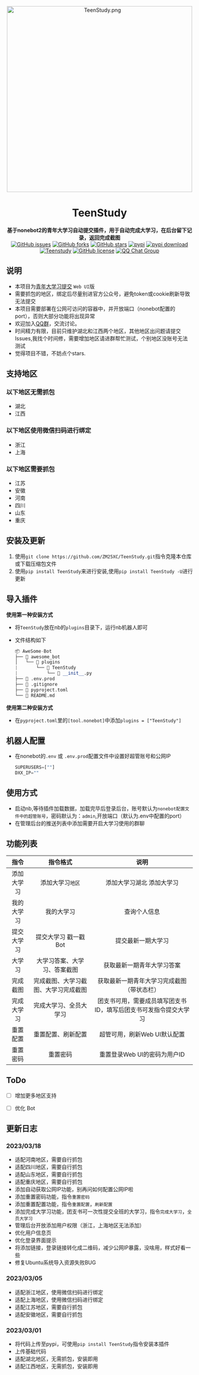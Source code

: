 <div align="center">
    <img src="https://i.328888.xyz/2023/02/28/z23ho.png" alt="TeenStudy.png" border="0" width="500px" height="500px"/>
    <h1>TeenStudy</h1>
    <b>基于nonebot2的青年大学习自动提交插件，用于自动完成大学习，在后台留下记录，返回完成截图</b>
    <br/>
    <a href="https://github.com/ZM25XC/TeenStudy/issues"><img alt="GitHub issues" src="https://img.shields.io/github/issues/ZM25XC/TeenStudy?style=flat-square"></a>
    <a href="https://github.com/ZM25XC/TeenStudy/network"><img alt="GitHub forks" src="https://img.shields.io/github/forks/ZM25XC/TeenStudy?style=flat-square"></a>
    <a href="https://github.com/ZM25XC/TeenStudy/stargazers"><img alt="GitHub stars" src="https://img.shields.io/github/stars/ZM25XC/TeenStudy?style=flat-square"></a>
    <a href="https://pypi.python.org/pypi/TeenStudy"><img src="https://img.shields.io/pypi/v/TeenStudy?color=yellow" alt="pypi"></a>
  	<a href="https://pypi.python.org/pypi/TeenStudy">
    <img src="https://img.shields.io/pypi/dm/TeenStudy" alt="pypi download"></a>
     <a href="https://github.com/ZM25XC/TeenStudy">
    <img src="https://visitor-badge.glitch.me/badge?page_id=https://github.com/ZM25XC/TeenStudy" alt="Teenstudy"></a>
	<a href="https://github.com/ZM25XC/TeenStudy/blob/main/LICENSE"><img alt="GitHub license" src="https://img.shields.io/github/license/ZM25XC/TeenStudy?style=flat-square"></a>
    <a href="https://jq.qq.com/?_wv=1027&k=NGFEwXyS">
    <img src="https://img.shields.io/badge/QQ%E7%BE%A4-511173803-orange?style=flat-square" alt="QQ Chat Group">
  </a>
  </div>

## 说明

- 本项目为[青年大学习提交](https://github.com/ZM25XC/nonebot_plugin_auto_teenstudy) `Web UI`版
- 需要抓包的地区，绑定后尽量别进官方公众号，避免token或cookie刷新导致无法提交
- 本项目需要部署在公网可访问的容器中，并开放端口（nonebot配置的port），否则大部分功能将出现异常
- 欢迎加入[QQ群](https://jq.qq.com/?_wv=1027&k=NGFEwXyS)，交流讨论。
- 时间精力有限，目前只维护湖北和江西两个地区，其他地区出问题请提交Issues,我找个时间修，需要增加地区请进群帮忙测试，个别地区没账号无法测试
- 觉得项目不错，不妨点个stars.

## 支持地区

### 以下地区无需抓包

- 湖北
- 江西

### 以下地区使用微信扫码进行绑定

- 浙江
- 上海

### 以下地区需要抓包

- 江苏
- 安徽
- 河南
- 四川
- 山东
- 重庆



##  安装及更新

1. 使用`git clone https://github.com/ZM25XC/TeenStudy.git`指令克隆本仓库或下载压缩包文件
2. 使用`pip install TeenStudy`来进行安装,使用`pip install TeenStudy -U`进行更新

## 导入插件
**使用第一种安装方式**

- 将`TeenStudy`放在nb的`plugins`目录下，运行nb机器人即可

- 文件结构如下

    ```py
    📦 AweSome-Bot
    ├── 📂 awesome_bot
    │   └── 📂 plugins
    |       └── 📂 TeenStudy
    |           └── 📜 __init__.py
    ├── 📜 .env.prod
    ├── 📜 .gitignore
    ├── 📜 pyproject.toml
    └── 📜 README.md
    ```

    

**使用第二种安装方式**
- 在`pyproject.toml`里的`[tool.nonebot]`中添加`plugins = ["TeenStudy"]`


## 机器人配置

- 在nonebot的`.env` 或 `.env.prod`配置文件中设置好超管账号和公网IP

  ```py
  SUPERUSERS=[""]
  DXX_IP=""
  ```

## 使用方式

- 启动nb,等待插件加载数据，加载完毕后登录后台，账号默认为`nonebot配置文件中的超管账号`，密码默认为：`admin`,开放端口（默认为.env中配置的port）
- 在管理后台的推送列表中添加需要开启大学习使用的群聊

## 功能列表
|            指令            |                 指令格式                  |                             说明                             |
| :------------------------: | :---------------------------------------: | :----------------------------------------------------------: |
|         添加大学习         |     添加大学习`地区`     |     添加大学习湖北 添加大学习     |
|         我的大学习         |                我的大学习                 |                         查询个人信息                         |
|         提交大学习         |                提交大学习 戳一戳Bot                 |                      提交最新一期大学习                      |
|           大学习           |            大学习答案、大学习、答案截图             |                  获取最新一期青年大学习答案                  |
|          完成截图          |   完成截图、大学习截图、大学习完成截图    |          获取最新一期青年大学习完成截图（带状态栏）          |
|          完成大学习          |   完成大学习、全员大学习    |        团支书可用，需要成员填写团支书ID，填写后团支书可发指令提交大学习          |
|          重置配置          |   重置配置、刷新配置    |         超管可用，刷新Web UI默认配置          |
|          重置密码          |   重置密码    |          重置登录Web UI的密码为用户ID          |


## ToDo


- [ ] 增加更多地区支持
- [ ] 优化 Bot


## 更新日志

### 2023/03/18
- 适配河南地区，需要自行抓包
- 适配四川地区，需要自行抓包
- 适配山东地区，需要自行抓包
- 适配重庆地区，需要自行抓包
- 添加自动获取公网IP功能，别再问如何配置公网IP啦
- 添加重置密码功能，指令`重置密码`
- 添加重置配置功能，指令`重置配置`，`刷新配置`
- 添加完成大学习功能，团支书可一次性提交全班的大学习，指令`完成大学习`，`全员大学习`
- 管理后台开放添加用户权限（浙江，上海地区无法添加）
- 优化用户信息页
- 优化登录界面提示
- 将添加链接，登录链接转化成二维码，减少公网IP暴露，没啥用，样式好看一些
- 修复Ubuntu系统导入资源失败BUG


### 2023/03/05

- 适配浙江地区，使用微信扫码进行绑定
- 适配上海地区，使用微信扫码进行绑定
- 适配江苏地区，需要自行抓包
- 适配安徽地区，需要自行抓包


### 2023/03/01

- 将代码上传至pypi，可使用`pip install TeenStudy`指令安装本插件
- 上传基础代码
- 适配湖北地区，无需抓包，安装即用
- 适配江西地区，无需抓包，安装即用